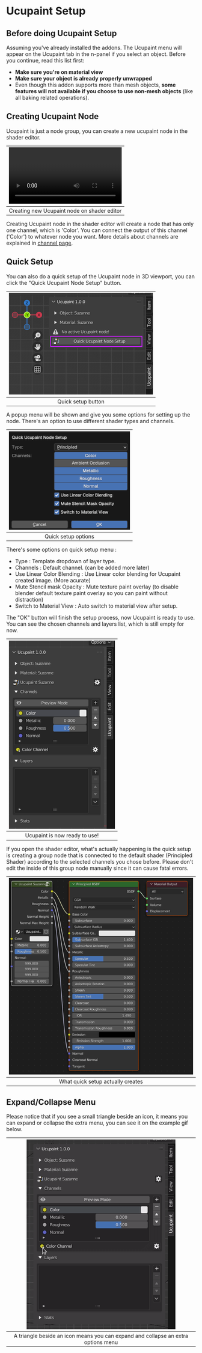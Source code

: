 # Ucupaint Setup
## Before doing Ucupaint Setup
Assuming you've already installed the addons. The Ucupaint menu will appear on the Ucupaint tab in the n-panel if you select an object.
Before you continue, read this list first:

- **Make sure you're on material view**
- **Make sure your object is already properly unwrapped**
- Even though this addon supports more than mesh objects, **some features will not available if you choose to use non-mesh objects** (like all baking related operations).

## Creating Ucupaint Node
Ucupaint is just a node group, you can create a new ucupaint node in the shader editor.

|![type:video](./source/01.quick-setup.00.mp4)|
|:--:|
|Creating new Ucupaint node on shader editor| {align=center, width=100%}

Creating Ucupaint node in the shader editor will create a node that has only one channel, which is 'Color'. You can connect the output of this channel ('Color') to whatever node you want. More details about channels are explained in [channel page](../01.01.channel/).

## Quick Setup

You can also do a quick setup of the Ucupaint node in 3D viewport, you can click the "Quick Ucupaint Node Setup" button.

|![quick-setup-01](./source/01.quick-setup.01.png)|
|:--:|
|Quick setup button| {align=center}

A popup menu will be shown and give you some options for setting up the node. There's an option to use different shader types and channels.
  
|![quick-setup-02](./source/01.quick-setup.02.png)|
|:--:|
|Quick setup options| {align=center}

There's some options on quick setup menu :

- Type : Template dropdown of layer type.
- Channels : Default channel. (can be added more later)
- Use Linear Color Blending : Use Linear color blending for Ucupaint created image. (More acurate)
- Mute Stencil mask Opacity : Mute texture paint overlay (to disable blender default texture paint overlay so you can paint without distraction)
- Switch to Material View : Auto switch to material view after setup.

The "OK" button will finish the setup process, now Ucupaint is ready to use. You can see the chosen channels and layers list, which is still empty for now.

|![quick-setup-03](./source/01.quick-setup.03.png)|
|:--:|
|Ucupaint is now ready to use!| {align=center}

If you open the shader editor, what's actually happening is the quick setup is creating a group node that is connected to the default shader (Principled Shader) according to the selected channels you chose before. Please don't edit the inside of this group node manually since it can cause fatal errors.

|![quick-setup-04](./source/01.quick-setup.04.png)|
|:--:|
|What quick setup actually creates| {align=center}

## Expand/Collapse Menu

Please notice that if you see a small triangle beside an icon, it means you can expand or collapse the extra menu, you can see it on the example gif below.

|![collapse uncollapse](./source/01.quick-setup.05.gif)|
|:--:|
|A triangle beside an icon means you can expand and collapse an extra options menu| {align=center}

